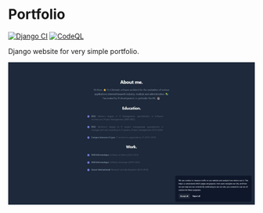 # Portfolio
[![Django CI](https://github.com/Bubuclem/portfolio/actions/workflows/django.yml/badge.svg)](https://github.com/Bubuclem/portfolio/actions/workflows/django.yml)
[![CodeQL](https://github.com/Bubuclem/portfolio/actions/workflows/codeql.yml/badge.svg)](https://github.com/Bubuclem/portfolio/actions/workflows/codeql.yml)

Django website for very simple portfolio.

![Capture](doc/images/Capture_web.jpeg)